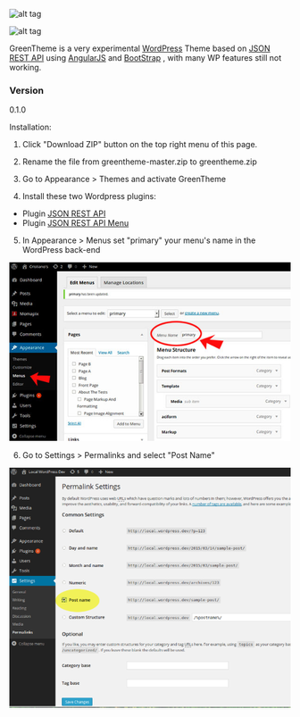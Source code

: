 ![alt tag](https://github.com/altrovideo/greentheme/assets/greenlemon-theme.jpg)

![alt tag](https://github.com/altrovideo/greentheme/assets/angularpress-preview.jpg)


GreenTheme is a very experimental [WordPress] Theme based on [JSON REST API] using [AngularJS] and [BootStrap] , with many WP features still not working.


### Version
0.1.0

Installation:

1) Click "Download ZIP" button on the top right menu of this page.

2) Rename the file from greentheme-master.zip to greentheme.zip

3) Go to Appearance > Themes and activate GreenTheme

4) Install these two Wordpress plugins:

  - Plugin [JSON REST API] 
  - Plugin [JSON REST API Menu]
  
5) In Appearance > Menus set "primary" your menu's name in the WordPress back-end

![alt tag](https://github.com/altrovideo/angularpress/blob/master/assets/menu-wp.jpg)

6) Go to Settings > Permalinks and select "Post Name"

![alt tag](https://github.com/altrovideo/angularpress/blob/master/assets/permalink.png)




[JSON REST API]:https://wordpress.org/plugins/json-rest-api/
[JSON REST API Menu]:https://wordpress.org/plugins/wp-api-menus/
[AngularJS]:http://angularjs.org
[WordPress]:http://www.wordpress.org
[BootStrap]:http://getbootstrap.com/



